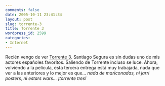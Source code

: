 ```yaml
---
comments: false
date: 2005-10-11 23:41:34
layout: post
slug: torrente-3
title: Torrente 3
wordpress_id: 2599
categories:
- Internet
---
```


Recién vengo de ver [Torrente 3](http://www.torrente3.com). Santiago Segura es sin dudas uno de mis actores españoles favoritos. Saliendo de Torrente incluso se luce. Ahora, volviendo a la película, esta tercera entrega está muy trabajada, nada que ver a las anteriores y lo mejor es que... _nada de mariconadas, ni jarri posters, ni estars wars... ¡torrente tres!_
